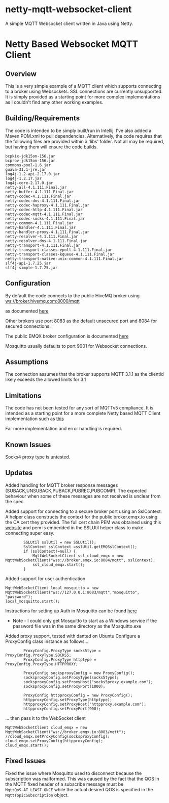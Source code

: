 # netty-mqtt-websocket-client
A simple MQTT Websocket client written in Java using Netty.

# Netty Based Websocket MQTT Client

## Overview
This is a very simple example of a MQTT client which supports connecting to a broker using Websockets.
SSL connections are currently unsupported.
It is simply provided as a starting point for more complex implementations as I couldn't find amy other working examples.

## Building/Requirements
The code is intended to be simply built/run in Intellij. I've also added a Maven POM.xml to pull dependencies.
Alternatively, the code requires that the following files are provided within a 'libs' folder.
Not all may be required, but having them will ensure the code builds.

````
bcpkix-jdk15on-156.jar
bcprov-jdk15on-156.jar
commons-pool-1.6.jar
guava-31.1-jre.jar
log4j-1.2-api-2.17.0.jar
log4j-1.2.17.jar
log4j-core-2.17.0.jar
netty-all-4.1.111.Final.jar
netty-buffer-4.1.111.Final.jar
netty-codec-4.1.111.Final.jar
netty-codec-dns-4.1.111.Final.jar
netty-codec-haproxy-4.1.111.Final.jar
netty-codec-http-4.1.111.Final.jar
netty-codec-mqtt-4.1.111.Final.jar
netty-codec-socks-4.1.111.Final.jar
netty-common-4.1.111.Final.jar
netty-handler-4.1.111.Final.jar
netty-handler-proxy-4.1.111.Final.jar
netty-resolver-4.1.111.Final.jar
netty-resolver-dns-4.1.111.Final.jar
netty-transport-4.1.111.Final.jar
netty-transport-classes-epoll-4.1.111.Final.jar
netty-transport-classes-kqueue-4.1.111.Final.jar
netty-transport-native-unix-common-4.1.111.Final.jar
slf4j-api-1.7.25.jar
slf4j-simple-1.7.25.jar
````

## Configuration
By default the code connects to the public HiveMQ broker using
[ws://broker.hivemq.com:8000/mqtt]()

as documented [here](hivemq.com/mqtt/public-mqtt-broker/) 


Other brokers use port 8083 as the default unsecured port and
8084 for secured connections.

The public EMQX broker configuration is documented [here](https://www.emqx.com/en/mqtt/public-mqtt5-broker)

Mosquitto usually defaults to port 9001 for Websocket connections.

## Assumptions
The connection assumes that the broker supports MQTT 3.1.1 as the clientid likely exceeds the allowed limits for 3.1

## Limitations
The code has not been tested for any sort of MQTTv5 compliance.
It is intended as a starting point for a more complete Netty based MQTT Client implementation such as
[this](https://github.com/jeffreykog/netty-mqtt) 

Far more implementation and error handling is required.


## Known Issues
Socks4 proxy type is untested.

## Updates

Added handling for MQTT broker response messages (SUBACK,UNSUBACK,PUBACK,PUBREC,PUBCOMP). The expected behaviour when some of these messages are not received is unclear from the spec. 

Added support for connecting to a secure broker port using an SslContext. A helper class constructs the context for the
public broker.emqx.io using the CA cert they provided. The full cert chain PEM was obtained using this [website](https://whatsmychaincert.com/?broker.emqx.io:8883) 
and pem is embedded in the SSLUtil helper class to make connecting super easy.
```
        SSLUtil sslUtil = new SSLUtil();
        SslContext sslContext =sslUtil.getEMQSslContext();
        if (sslContext!=null) {
            MqttWebSocketClient ssl_cloud_emqx = new MqttWebSocketClient("wss://broker.emqx.io:8084/mqtt", sslContext);
            ssl_cloud_emqx.start();
        }
```

Added support for user authentication
```
MqttWebSocketClient local_mosquitto = new MqttWebSocketClient("ws://127.0.0.1:8083/mqtt","mosquitto", "password");
local_mosquitto.start();
```
Instructions for setting up Auth in Mosquitto can be found [here](http://www.steves-internet-guide.com/mqtt-username-password-example/)
 - Note - I could only get Mosquitto to start as a Windows service if the password file was in the same directory as the Mosquitto.exe

Added proxy support, tested with danted on Ubuntu
Configure a ProxyConfig class instance as follows...
```
        ProxyConfig.ProxyType socks5type = ProxyConfig.ProxyType.SOCKS5;
        ProxyConfig.ProxyType httptype = ProxyConfig.ProxyType.HTTPPROXY;
        
        ProxyConfig socksproxyConfig = new ProxyConfig();
        socksproxyConfig.setProxyType(socks5type);
        socksproxyConfig.setProxyHost("socks5proxy.example.com");
        socksproxyConfig.setProxyPort(1000);

        ProxyConfig httpproxyConfig = new ProxyConfig();
        httpproxyConfig.setProxyType(httptype);
        httpproxyConfig.setProxyHost("httpproxy.example.com");
        httpproxyConfig.setProxyPort(900);
```

... then pass it to the WebSocket client

````
MqttWebSocketClient cloud_emqx = new MqttWebSocketClient("ws://broker.emqx.io:8083/mqtt");
//cloud_emqx.setProxyConfig(socksproxyConfig);
cloud_emqx.setProxyConfig(httpproxyConfig);
cloud_emqx.start();
````


## Fixed Issues
Fixed the issue where Mosquitto used to disconnect because the subscription was malformed.
This was caused by the fact that the QOS in the MQTT fixed header of a subscribe message must be
``MqttQoS.AT_LEAST_ONCE`` while the actual desired QOS is specified in the ``MqttTopicSubscription`` object.



